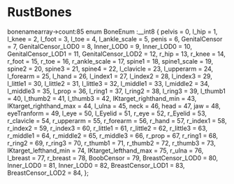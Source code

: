 # RustBones

bonenamearray->count:85
enum BoneEnum :__int8 {
pelvis = 0,
l_hip = 1,
l_knee = 2,
l_foot = 3,
l_toe = 4,
l_ankle_scale = 5,
penis = 6,
GenitalCensor = 7,
GenitalCensor_LOD0 = 8,
Inner_LOD0 = 9,
Inner_LOD0 = 10,
GenitalCensor_LOD1 = 11,
GenitalCensor_LOD2 = 12,
r_hip = 13,
r_knee = 14,
r_foot = 15,
r_toe = 16,
r_ankle_scale = 17,
spine1 = 18,
spine1_scale = 19,
spine2 = 20,
spine3 = 21,
spine4 = 22,
l_clavicle = 23,
l_upperarm = 24,
l_forearm = 25,
l_hand = 26,
l_index1 = 27,
l_index2 = 28,
l_index3 = 29,
l_little1 = 30,
l_little2 = 31,
l_little3 = 32,
l_middle1 = 33,
l_middle2 = 34,
l_middle3 = 35,
l_prop = 36,
l_ring1 = 37,
l_ring2 = 38,
l_ring3 = 39,
l_thumb1 = 40,
l_thumb2 = 41,
l_thumb3 = 42,
IKtarget_righthand_min = 43,
IKtarget_righthand_max = 44,
l_ulna = 45,
neck = 46,
head = 47,
jaw = 48,
eyeTranform = 49,
l_eye = 50,
l_Eyelid = 51,
r_eye = 52,
r_Eyelid = 53,
r_clavicle = 54,
r_upperarm = 55,
r_forearm = 56,
r_hand = 57,
r_index1 = 58,
r_index2 = 59,
r_index3 = 60,
r_little1 = 61,
r_little2 = 62,
r_little3 = 63,
r_middle1 = 64,
r_middle2 = 65,
r_middle3 = 66,
r_prop = 67,
r_ring1 = 68,
r_ring2 = 69,
r_ring3 = 70,
r_thumb1 = 71,
r_thumb2 = 72,
r_thumb3 = 73,
IKtarget_lefthand_min = 74,
IKtarget_lefthand_max = 75,
r_ulna = 76,
l_breast = 77,
r_breast = 78,
BoobCensor = 79,
BreastCensor_LOD0 = 80,
Inner_LOD0 = 81,
Inner_LOD0 = 82,
BreastCensor_LOD1 = 83,
BreastCensor_LOD2 = 84,
};
